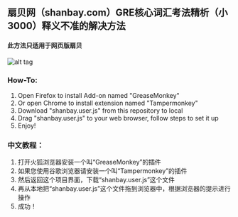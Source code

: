 ## 扇贝网（shanbay.com）GRE核心词汇考法精析（小3000）释义不准的解决方法

#### 此方法只适用于网页版扇贝

![alt tag](http://img3x8.ddimg.cn/15/18/23458758-1_w_1.jpg)

### How-To:

1. Open Firefox to install Add-on named "GreaseMonkey"
  1. Or open Chrome to install extension named "Tampermonkey"
2. Download "shanbay.user.js" from this repository to local
3. Drag "shanbay.user.js" to your web browser, follow steps to set it up
4. Enjoy!

### 中文教程：
1. 打开火狐浏览器安装一个叫“GreaseMonkey”的插件
  1. 如果您使用谷歌浏览器请安装一个叫“Tampermonkey”的插件
2. 然后返回这个项目界面，下载“shanbay.user.js”这个文件
3. 再从本地把“shanbay.user.js”这个文件拖到浏览器中，根据浏览器的提示进行操作
4. 成功！
